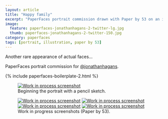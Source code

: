 ```yaml
---
layout: article
title: "Happy family"
excerpt: "PaperFaces portrait commission drawn with Paper by 53 on an iPad."
image: 
  feature: paperfaces-jonathanhagans-2-twitter-lg.jpg
  thumb: paperfaces-jonathanhagans-2-twitter-150.jpg
category: paperfaces
tags: [portrait, illustration, paper by 53]
---
```


Another rare appearance of actual faces…

PaperFaces portrait commission for <a href="http://twitter.com/jonathanhagans">@jonathanhagans</a>.

{% include paperfaces-boilerplate-2.html %}

<figure>
	<a href="{{ site.url }}/images/paperfaces-jonathanhagans-2-process-1-lg.jpg"><img src="{{ site.url }}/images/paperfaces-jonathanhagans-2-process-1-750.jpg" alt="Work in process screenshot"></a>
	<figcaption>Beginning the portrait with a pencil sketch.</figcaption>
</figure>

<figure class="half">
	<a href="{{ site.url }}/images/paperfaces-jonathanhagans-2-process-2-lg.jpg"><img src="{{ site.url }}/images/paperfaces-jonathanhagans-2-process-2-600.jpg" alt="Work in process screenshot"></a>
	<a href="{{ site.url }}/images/paperfaces-jonathanhagans-2-process-3-lg.jpg"><img src="{{ site.url }}/images/paperfaces-jonathanhagans-2-process-3-600.jpg" alt="Work in process screenshot"></a>
	<a href="{{ site.url }}/images/paperfaces-jonathanhagans-2-process-4-lg.jpg"><img src="{{ site.url }}/images/paperfaces-jonathanhagans-2-process-4-600.jpg" alt="Work in process screenshot"></a>
	<a href="{{ site.url }}/images/paperfaces-jonathanhagans-2-process-5-lg.jpg"><img src="{{ site.url }}/images/paperfaces-jonathanhagans-2-process-5-600.jpg" alt="Work in process screenshot"></a>
	<figcaption>Work in progress screenshots (Paper by 53).</figcaption>
</figure>